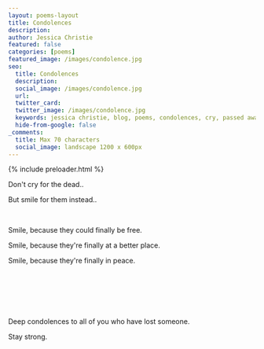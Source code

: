 ```yaml
---
layout: poems-layout
title: Condolences
description: 
author: Jessica Christie
featured: false
categories: [poems]
featured_image: /images/condolence.jpg
seo:
  title: Condolences
  description: 
  social_image: /images/condolence.jpg
  url:
  twitter_card:
  twitter_image: /images/condolence.jpg
  keywords: jessica christie, blog, poems, condolences, cry, passed away, stay strong, smile, rest in peace, better place, free
  hide-from-google: false
_comments:
  title: Max 70 characters
  social_image: landscape 1200 x 600px
---
```


{% include preloader.html %}

Don't cry for the dead..

But smile for them instead..

&nbsp;

Smile, because they could finally be free.

Smile, because they're finally at a better place.

Smile, because they're finally in peace.

&nbsp;

&nbsp;

&nbsp;

Deep condolences to all of you who have lost someone.

Stay strong.

&nbsp;
